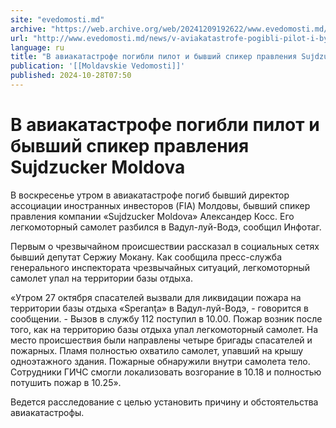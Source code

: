 ```yaml
---
site: "evedomosti.md"
archive: "https://web.archive.org/web/20241209192622/www.evedomosti.md/news/v-aviakatastrofe-pogibli-pilot-i-byvshij-spiker-pravleniya-s"
url: "http://www.evedomosti.md/news/v-aviakatastrofe-pogibli-pilot-i-byvshij-spiker-pravleniya-s"
language: ru
title: "В авиакатастрофе погибли пилот и бывший спикер правления Suјdzucker Moldova"
publication: '[[Moldavskie Vedomosti]]'
published: 2024-10-28T07:50
---
```


# В авиакатастрофе погибли пилот и бывший спикер правления Suјdzucker Moldova

В воскресенье утром в авиакатастрофе погиб бывший директор ассоциации иностранных инвесторов (FIA) Молдовы, бывший спикер правления компании «Suјdzucker Moldova» Александер Косс. Его легкомоторный самолет разбился в Вадул-луй-Водэ, сообщил Инфотаг.

Первым о чрезвычайном происшествии рассказал в социальных сетях бывший депутат Сержиу Мокану. Как сообщила пресс-служба генерального инспектората чрезвычайных ситуаций, легкомоторный самолет упал на территории базы отдыха.

«Утром 27 октября спасателей вызвали для ликвидации пожара на территории базы отдыха «Speranţa» в Вадул-луй-Водэ, - говорится в сообщении. - Вызов в службу 112 поступил в 10.00. Пожар возник после того, как на территорию базы отдыха упал легкомоторный самолет. На место происшествия были направлены четыре бригады спасателей и пожарных. Пламя полностью охватило самолет, упавший на крышу одноэтажного здания. Пожарные обнаружили внутри самолета тело. Сотрудники ГИЧС смогли локализовать возгорание в 10.18 и полностью потушить пожар в 10.25».

Ведется расследование с целью установить причину и обстоятельства авиакатастрофы.